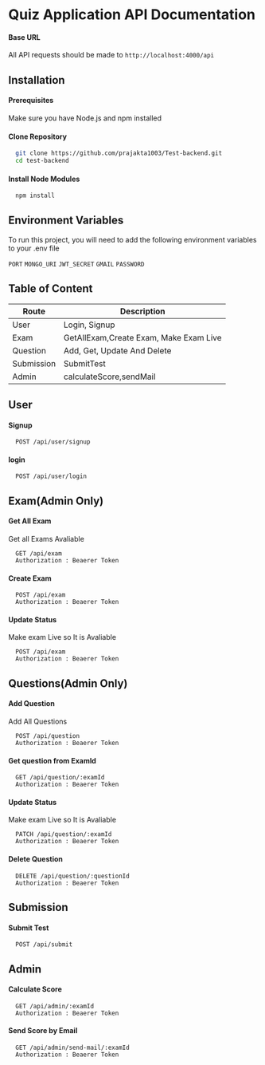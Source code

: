# Quiz Application API Documentation

#### Base URL
All API requests should be made to `http://localhost:4000/api`


## Installation

#### Prerequisites
Make sure you have Node.js and npm installed
#### Clone Repository
```bash
  git clone https://github.com/prajakta1003/Test-backend.git
  cd test-backend
```
#### Install Node Modules
```bash
  npm install
```

## Environment Variables

To run this project, you will need to add the following environment variables to your .env file

`PORT`
`MONGO_URI`
`JWT_SECRET`
`GMAIL`
`PASSWORD`

## Table of Content
Route | Description 
--- | --- | 
User | Login, Signup 
Exam | GetAllExam,Create Exam, Make Exam Live 
Question | Add, Get, Update And Delete 
Submission | SubmitTest 
Admin | calculateScore,sendMail 

    
## User

#### Signup

```http
  POST /api/user/signup
```
#### login

```http
  POST /api/user/login
```

## Exam(Admin Only)

#### Get All Exam
Get all Exams Avaliable
```http
  GET /api/exam
  Authorization : Beaerer Token
```
#### Create Exam
```http
  POST /api/exam
  Authorization : Beaerer Token
```
#### Update Status
Make exam Live so It is Avaliable
```http
  POST /api/exam
  Authorization : Beaerer Token
```
## Questions(Admin Only)

#### Add Question
Add All Questions
```http
  POST /api/question
  Authorization : Beaerer Token
```
#### Get question from ExamId
```http
  GET /api/question/:examId
  Authorization : Beaerer Token
```
#### Update Status
Make exam Live so It is Avaliable
```http
  PATCH /api/question/:examId
  Authorization : Beaerer Token
```
#### Delete Question
```http
  DELETE /api/question/:questionId
  Authorization : Beaerer Token
```
## Submission

#### Submit Test
```http
  POST /api/submit
```
## Admin 

#### Calculate Score
```http
  GET /api/admin/:examId
  Authorization : Beaerer Token
```
#### Send Score by Email
```http
  GET /api/admin/send-mail/:examId
  Authorization : Beaerer Token
```
